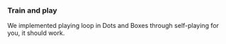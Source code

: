 ### Train and play
We implemented playing loop in Dots and Boxes through self-playing for you, it should work.
